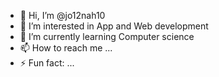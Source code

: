 - 👋 Hi, I’m @jo12nah10
- 👀 I’m interested in App and Web development 
- 🌱 I’m currently learning Computer science
- 📫 How to reach me ...
- ⚡ Fun fact: ...

